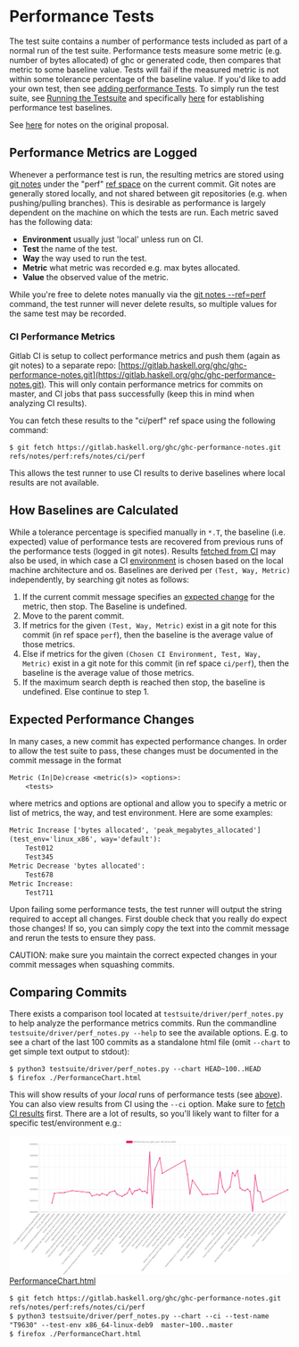 # Performance Tests

The test suite contains a number of performance tests included as part of a normal run of the test suite. Performance tests measure some metric (e.g. number of bytes allocated) of ghc or generated code, then compares that metric to some baseline value. Tests will fail if the measured metric is not within some tolerance percentage of the baseline value. If you'd like to add your own test, then see [adding performance Tests](building/running-tests/adding#performance-tests). To simply run the test suite, see [Running the Testsuite](building/running-tests/running) and specifically [here](building/running-tests/running#performance-test-baselines) for establishing performance test baselines.

See [here](/performance/tests) for notes on the original proposal.

## Performance Metrics are Logged


Whenever a performance test is run, the resulting metrics are stored using [git notes](https://git-scm.com/docs/git-notes) under the "perf" [ref space](https://git-scm.com/docs/git-notes#git-notes---refltrefgt) on the current commit. Git notes are generally stored locally, and not shared between git repositories (e.g. when pushing/pulling branches). This is desirable as performance is largely dependent on the machine on which the tests are run. Each metric saved has the following data:

- **Environment** usually just 'local' unless run on CI.
- **Test** the name of the test.
- **Way** the way used to run the test.
- **Metric** what metric was recorded e.g. max bytes allocated.
- **Value** the observed value of the metric.


While you're free to delete notes manually via the [git notes --ref=perf](https://git-scm.com/docs/git-notes) command, the test runner will never delete results, so multiple values for the same test may be recorded.

### CI Performance Metrics


Gitlab CI is setup to collect performance metrics and push them (again as git notes) to a separate repo: [https://gitlab.haskell.org/ghc/ghc-performance-notes.git](https://gitlab.haskell.org/ghc/ghc-performance-notes.git). This will only contain performance metrics for commits on master, and CI jobs that pass successfully (keep this in mind when analyzing CI results).

You can fetch these results to the "ci/perf" ref space using the following command:

```wiki
$ git fetch https://gitlab.haskell.org/ghc/ghc-performance-notes.git refs/notes/perf:refs/notes/ci/perf
```


This allows the test runner to use CI results to derive baselines where local results are not available.

## How Baselines are Calculated


While a tolerance percentage is specified manually in `*.T`, the baseline (i.e. expected) value of performance tests are recovered from previous runs of the performance tests (logged in git notes). Results [fetched from CI](building/running-tests/performance-tests#) may also be used, in which case a CI [environment](building/running-tests/performance-tests#) is chosen based on the local machine architecture and os. Baselines are derived per `(Test, Way, Metric)` independently, by searching git notes as follows:

1. If the current commit message specifies an [expected change](building/running-tests/performance-tests#expected-performance-changes) for the metric, then stop. The Baseline is undefined.
1. Move to the parent commit.
1. If metrics for the given `(Test, Way, Metric)` exist in a git note for this commit (in ref space `perf`), then the baseline is the average value of those metrics.
1. Else if metrics for the given `(Chosen CI Environment, Test, Way, Metric)` exist in a git note for this commit (in ref space `ci/perf`), then the baseline is the average value of those metrics.
1. If the maximum search depth is reached then stop, the baseline is undefined. Else continue to step 1.

## Expected Performance Changes


In many cases, a new commit has expected performance changes. In order to allow the test suite to pass, these changes must be documented in the commit message in the format

```wiki
Metric (In|De)crease <metric(s)> <options>:
    <tests>
```


where metrics and options are optional and allow you to specify a metric or list of metrics, the way, and test environment. Here are some examples:

```wiki
Metric Increase ['bytes allocated', 'peak_megabytes_allocated'] (test_env='linux_x86', way='default'):
    Test012
    Test345
Metric Decrease 'bytes allocated':
    Test678
Metric Increase:
    Test711
```

Upon failing some performance tests, the test runner will output  the string required to accept all changes. First double check that you really do expect those changes! If so, you can simply copy the text into the commit message and rerun the tests to ensure they pass.

CAUTION: make sure you maintain the correct expected changes in your commit messages when squashing commits.

## Comparing Commits

There exists a comparison tool located at `testsuite/driver/perf_notes.py` to help analyze the performance metrics commits. Run the commandline `testsuite/driver/perf_notes.py --help` to see the available options. E.g. to see a chart of the last 100 commits as a standalone html file (omit `--chart` to get simple text output to stdout):

```wiki
$ python3 testsuite/driver/perf_notes.py --chart HEAD~100..HEAD
$ firefox ./PerformanceChart.html
```

This will show results of your *local* runs of performance tests (see [above](#performance-metrics-are-logged)). You can also view results from CI using the `--ci` option. Make sure to [fetch CI results](#ci-performance-metrics) first. There are a lot of results, so you'll likely want to filter for a specific test/environment e.g.:

![Screenshot_from_2019-05-29_11-45-34](uploads/3a2783b354df3cdea54bf2c0c1575aff/Screenshot_from_2019-05-29_11-45-34.png)
[PerformanceChart.html](uploads/a385555a89124fa049310f3d812febf7/PerformanceChart.html)

```
$ git fetch https://gitlab.haskell.org/ghc/ghc-performance-notes.git refs/notes/perf:refs/notes/ci/perf
$ python3 testsuite/driver/perf_notes.py --chart --ci --test-name "T9630" --test-env x86_64-linux-deb9  master~100..master
$ firefox ./PerformanceChart.html
```